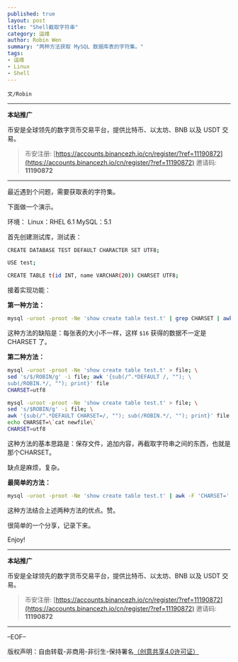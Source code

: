 ```yaml
---
published: true
layout: post
title: "Shell截取字符串"
category: 运维
author: Robin Wen
summary: "两种方法获取 MySQL 数据库表的字符集。"
tags:
- 运维
- Linux
- Shell
---
```


`文/Robin`

***

**本站推广**

币安是全球领先的数字货币交易平台，提供比特币、以太坊、BNB 以及 USDT 交易。

> 币安注册: [https://accounts.binancezh.io/cn/register/?ref=11190872](https://accounts.binancezh.io/cn/register/?ref=11190872)
> 邀请码: **11190872**

***

最近遇到个问题，需要获取表的字符集。

下面做一个演示。

环境：
Linux：RHEL 6.1
MySQL：5.1

首先创建测试库，测试表：

``` bash
CREATE DATABASE TEST DEFAULT CHARACTER SET UTF8;

USE test;

CREATE TABLE t(id INT, name VARCHAR(20)) CHARSET UTF8;
```

接着实现功能：

**第一种方法：**

``` bash
mysql -uroot -proot -Ne 'show create table test.t' | grep CHARSET | awk -F' ' '{print $16}'
```

这种方法的缺陷是：每张表的大小不一样，这样 `$16` 获得的数据不一定是 CHARSET 了。

**第二种方法：**

``` bash
mysql -uroot -proot -Ne 'show create table test.t' > file; \
sed 's/$/ROBIN/g' -i file; awk '{sub(/^.*DEFAULT /, ""); \
sub(/ROBIN.*/, ""); print}' file
CHARSET=utf8

mysql -uroot -proot -Ne 'show create table test.t' > file; \
sed 's/$ROBIN/g' -i file; \
awk '{sub(/^.*DEFAULT CHARSET=/, ""); sub(/ROBIN.*/, ""); print}' file > newfile; \
echo CHARSET=\`cat newfile\`
CHARSET=utf8
```

这种方法的基本思路是：保存文件，追加内容，再截取字符串之间的东西，也就是那个CHARSET。

缺点是麻烦，复杂。

**最简单的方法：**

``` bash
mysql -uroot -proot -Ne 'show create table test.t' | awk -F 'CHARSET=' '{print $2}'
```

这种方法结合上述两种方法的优点。赞。

很简单的一个分享，记录下来。

Enjoy!

***

**本站推广**

币安是全球领先的数字货币交易平台，提供比特币、以太坊、BNB 以及 USDT 交易。

> 币安注册: [https://accounts.binancezh.io/cn/register/?ref=11190872](https://accounts.binancezh.io/cn/register/?ref=11190872)
> 邀请码: **11190872**

***

–EOF–

版权声明：自由转载-非商用-非衍生-保持署名<a href="http://creativecommons.org/licenses/by-nc-nd/4.0/deed.zh" target="_blank">（创意共享4.0许可证）</a>
